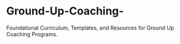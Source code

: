 # Ground-Up-Coaching-
Foundational Curriculum, Templates, and Resources for Ground Up Coaching Programs.
